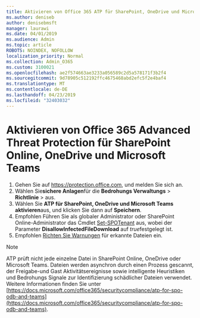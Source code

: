 ```yaml
---
title: Aktivieren von Office 365 ATP für SharePoint, OneDrive und Microsoft Teams
ms.author: deniseb
author: denisebmsft
manager: laurawi
ms.date: 04/01/2019
ms.audience: Admin
ms.topic: article
ROBOTS: NOINDEX, NOFOLLOW
localization_priority: Normal
ms.collection: Admin_O365
ms.custom: 3100021
ms.openlocfilehash: ae2f574663ae3233a056589c2d5a578171f3b2f4
ms.sourcegitcommit: 9d78905c512192ffc4675468abd2efc5f2e4baf4
ms.translationtype: MT
ms.contentlocale: de-DE
ms.lasthandoff: 04/23/2019
ms.locfileid: "32403032"
---
```

# <a name="enable-office-365-advanced-threat-protection-for-sharepoint-online-onedrive-and-microsoft-teams"></a>Aktivieren von Office 365 Advanced Threat Protection für SharePoint Online, OneDrive und Microsoft Teams

1. Gehen Sie auf https://protection.office.com, und melden Sie sich an.
2. Wählen Sie**sichere Anlagen**für die **Bedrohungs Verwaltungs** > **Richtlinie** > aus.
3. Wählen Sie **ATP für SharePoint, OneDrive und Microsoft Teams aktivieren**aus, und klicken Sie dann auf **Speichern**.
4. Empfohlen Führen Sie als globaler Administrator oder SharePoint Online-Administrator das Cmdlet [Set-SPOTenant](https://docs.microsoft.com/powershell/module/sharepoint-online/Set-SPOTenant?view=sharepoint-ps) aus, wobei der Parameter **DisallowInfectedFileDownload** auf *true*festgelegt ist.
5. Empfohlen [Richten Sie Warnungen](https://docs.microsoft.com/office365/securitycompliance/turn-on-atp-for-spo-odb-and-teams#set-up-alerts-for-detected-files) für erkannte Dateien ein.

> [!NOTE]
> ATP prüft nicht jede einzelne Datei in SharePoint Online, OneDrive oder Microsoft Teams. Dateien werden asynchron durch einen Prozess gescannt, der Freigabe-und Gast Aktivitätsereignisse sowie intelligente Heuristiken und Bedrohungs Signale zur Identifizierung schädlicher Dateien verwendet. Weitere Informationen finden Sie unter [https://docs.microsoft.com/office365/securitycompliance/atp-for-spo-odb-and-teams](https://docs.microsoft.com/office365/securitycompliance/atp-for-spo-odb-and-teams).